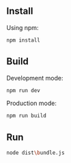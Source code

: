 

## Install

Using npm:

```sh
npm install
```

## Build

Development mode:

```sh
npm run dev
```

Production mode:

```sh
npm run build
```

## Run

```sh
node dist\bundle.js
```
